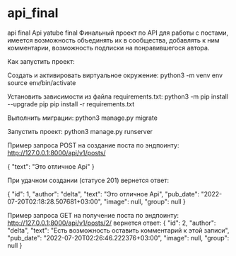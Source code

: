 # api_final
api final
Api yatube final
Финальный проект по API для работы с постами, имеется возможность
объединять их в сообщества, добавлять к ним комментарии, возможность подписки
на понравившегося автора.

Как запустить проект:

Cоздать и активировать виртуальное окружение:
python3 -m venv env
source env/bin/activate

Установить зависимости из файла requirements.txt:
python3 -m pip install --upgrade pip
pip install -r requirements.txt

Выполнить миграции:
python3 manage.py migrate

Запустить проект:
python3 manage.py runserver


Пример запроса POST на создание поста по эндпоинту:
http://127.0.0.1:8000/api/v1/posts/

{
    "text": "Это отличное Api"
}

При удачном создании (статусе 201) вернется ответ:

{
    "id": 1,
    "author": "delta",
    "text": "Это отличное Api",
    "pub_date": "2022-07-20T02:18:28.507681+03:00",
    "image": null,
    "group": null
}

Пример запроса GET на получение поста по эндпоинту:
http://127.0.0.1:8000/api/v1/posts/2/
вернется ответ: 
{
    "id": 2,
    "author": "delta",
    "text": "Есть возможность оставить комментарий к этой записи",
    "pub_date": "2022-07-20T02:26:46.222376+03:00",
    "image": null,
    "group": null
}
